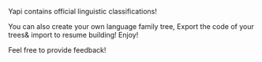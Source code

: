 Yapi contains official linguistic classifications!

You can also create your own language family tree, Export  the code of your trees& import to resume building! Enjoy!

Feel free to provide feedback!

